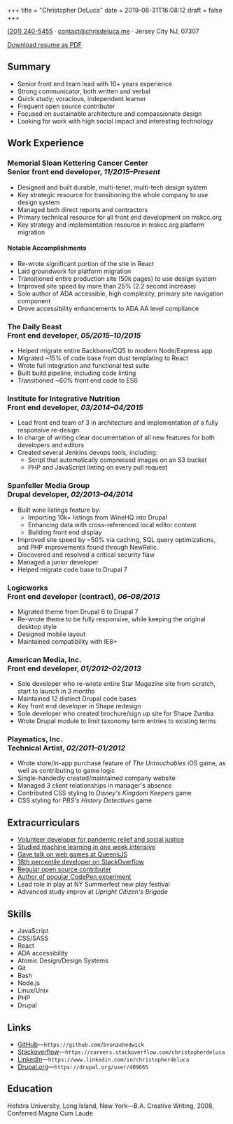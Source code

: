 +++
title = "Christopher DeLuca"
date = 2019-08-31T16:08:12
draft = false
+++

<a href="tel:+12012405455">(201) 240-5455</a> · <a href="mailto:contact@chrisdeluca.me">contact@chrisdeluca.me</a> · Jersey City NJ, 07307

<div class="remove-from-pdf">
  <a href="/page/chris-deluca-resume.pdf" download>Download resume as PDF</a>
</div>

## Summary

- Senior front end team lead with 10+ years experience
- Strong communicator, both written and verbal
- Quick study; voracious, independent learner
- Frequent open source contributor
- Focused on sustainable architecture and compassionate design
- Looking for work with high social impact and interesting technology

## Work Experience

### Memorial Sloan Kettering Cancer Center<br> Senior front end developer, _11/2015–Present_

- Designed and built durable, multi-tenet, multi-tech design system
- Key strategic resource for transitioning the whole company to use design system
- Managed both direct reports and contractors
- Primary technical resource for all front end development on mskcc.org
- Key strategy and implementation resource in mskcc.org platform migration

#### Notable Accomplishments

- Re-wrote significant portion of the site in React
- Laid groundwork for platform migration
- Transitioned entire production site (50k pages) to use design system
- Improved site speed by more than 25% (2.2 second increase)
- Sole author of ADA accessible, high complexity, primary site navigation component
- Drove accessibility enhancements to ADA AA level compliance

### The Daily Beast<br>Front end developer, _05/2015–10/2015_

- Helped migrate entire Backbone/CQ5 to modern Node/Express app
- Migrated ~15% of code base from dust templating to React
- Wrote full integration and functional test suite
- Built build pipeline, including code linting
- Transitioned ~60% front end code to ES6
<!-- - and performed a performance audit and improvement. -->

### Institute for Integrative Nutrition<br>Front end developer, _03/2014–04/2015_

- Lead front end team of 3 in architecture and implementation of a fully responsive re-design
- In charge of writing clear documentation of all new features for both developers and editors
- Created several Jenkins devops tools, including:
  - Script that automatically compressed images on an S3 bucket
  - PHP and JavaScript linting on every pull request

### Spanfeller Media Group<br>Drupal developer, _02/2013–04/2014_

- Built wine listings feature by:
    - Importing 10k+ listings from WineHQ into Drupal
    - Enhancing data with cross-referenced local editor content
    - Building front end display
- Improved site speed by ~50% via caching, SQL query optimizations, and PHP improvements found through NewRelic.
- Discovered and resolved a critical security flaw
- Managed a junior developer
- Helped migrate code base to Drupal 7

### Logicworks<br>Front end developer (contract), _06–08/2013_

- Migrated theme from Drupal 6 to Drupal 7
- Re-wrote theme to be fully responsive, while keeping the original desktop style
- Designed mobile layout
- Maintained compatibility with IE8+

### American Media, Inc.<br>Front end developer, _01/2012–02/2013_

- Sole developer who re-wrote entire Star Magazine site from scratch, start to launch in 3 months
- Maintained 12 distinct Drupal code bases
- Key front end developer in Shape redesign
- Sole developer who created brochure/sign up site for Shape Zumba
- Wrote Drupal module to limit taxonomy term entries to existing terms

### Playmatics, Inc.<br>Technical Artist, _02/2011–01/2012_

- Wrote store/in-app purchase feature of _The Untouchables_ iOS game, as well as contributing to game logic
- Single-handedly created/maintained company website
- Managed 3 client relationships in manager's absence
- Contributed CSS styling to _Disney's Kingdom Keepers_ game
- CSS styling for _PBS's History Detectives_ game

## Extracurriculars

- [Volunteer developer for pandemic relief and social justice](https://astoria.digital/)
- [Studied machine learning in one week intensive](https://www.chrisdeluca.me/article/machine-learning/)
- [Gave talk on web games at QueensJS](https://www.chrisdeluca.me/article/queens-js-presentation/)
- [18th percentile developer on StackOverflow](https://stackoverflow.com/users/1143575/bronzehedwick)
- [Regular open source contributer](https://github.com/bronzehedwick)
- [Author of popular CodePen experiment](https://codepen.io/bronzehedwick/pen/JdJvLm)
- Lead role in play at NY Summerfest new play festival
- Advanced study improv at _Upright Citizen's Brigade_

## Skills

- JavaScript
- CSS/SASS
- React
- ADA accessibility
- Atomic Design/Design Systems
- Git
- Bash
- Node.js
- Linux/Unix
- PHP
- Drupal

## Links

- [GitHub](https://github.com/bronzehedwick)—`https://github.com/bronzehedwick`
- [Stackoverflow](https://careers.stackoverflow.com/christopherdeluca)—`https://careers.stackoverflow.com/christopherdeluca`
- [LinkedIn](https://www.linkedin.com/in/christopherdeluca)—`https://www.linkedin.com/in/christopherdeluca`
- [Drupal.org](https://drupal.org/user/409665)—`https://drupal.org/user/409665`


## Education

Hofstra University, Long Island, New York—B.A. Creative Writing, 2008, Conferred Magna Cum Laude
